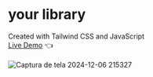 # your library
Created with Tailwind CSS and JavaScript <br>
<a href="https://eduardokozerski.github.io/your-library/">Live Demo</a> 👈
<br><br>![Captura de tela 2024-12-06 215327](https://github.com/user-attachments/assets/b776c296-bef9-4d67-96b4-2917cdd0d820)

